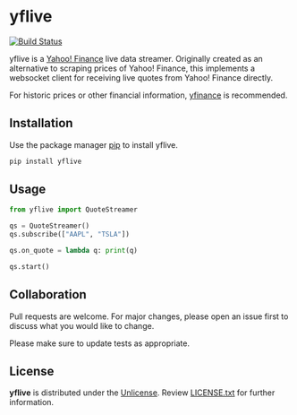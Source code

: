 # yflive

[![Build Status](https://github.com/maxBeinlich/yflive/actions/workflows/build.yml/badge.svg)](https://github.com/maxBeinlich/yflive/actions/workflows/build.yml)

yflive is a [Yahoo! Finance](https://finance.yahoo.com) live data streamer. Originally created as an alternative to scraping prices of Yahoo! Finance, this implements a websocket client for receiving live quotes from Yahoo! Finance directly.

For historic prices or other financial information, [yfinance](https://github.com/ranaroussi/yfinance) is recommended.

## Installation

Use the package manager [pip](https://pip.pypa.io/en/stable/) to install yflive.

```bash
pip install yflive
```

## Usage

```python
from yflive import QuoteStreamer

qs = QuoteStreamer()
qs.subscribe(["AAPL", "TSLA"]) 

qs.on_quote = lambda q: print(q)

qs.start()
```

## Collaboration

Pull requests are welcome. For major changes, please open an issue first to discuss what you would like to change.

Please make sure to update tests as appropriate.

## License

**yflive** is distributed under the [Unlicense](https://unlicense.org). Review [LICENSE.txt](https://github.com/maxBeinlich/yflive/blob/master/LICENSE.txt) for further information.
